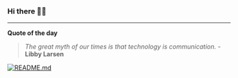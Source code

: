 ### Hi there 👋🏻


---

**Quote of the day**

> *The great myth of our times is that technology is communication.* - **Libby Larsen** 

[![README.md](https://github.com/marcolovazzano/marcolovazzano/actions/workflows/readme.yml/badge.svg?branch=main)](https://github.com/marcolovazzano/marcolovazzano/actions/workflows/readme.yml)
